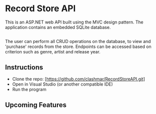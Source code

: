 # Record Store API
This is an ASP.NET web API built using the MVC design pattern. The application contains an embedded SQLite database.

##
The user can perform all CRUD operations on the database, to view and 'purchase' records from the store. Endpoints can be accessed based on criterion such as genre, artist and release year.

## Instructions
* Clone the repo: [https://github.com/clashmar/RecordStoreAPI.git]
* Open in Visual Studio (or another compatible IDE)
* Run the program

## Upcoming Features

